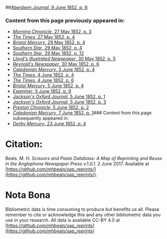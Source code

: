 ##[*Aberdeen Journal*, 9 June 1852, p. 6](https://mhbeals.github.io/sap_html/Aberdeen-Journal/Aberdeen-Journal-9-June-1852-p-6)

### Content from this page previously appeared in:
+ [*Morning Chronicle*, 27 May 1852, p. 3](https://mhbeals.github.io/sap_html/Morning-Chronicle/Morning-Chronicle-27-May-1852-p-3)
+ [*The Times*, 27 May 1852, p. 4](https://mhbeals.github.io/sap_html/The-Times/The-Times-27-May-1852-p-4)
+ [*Bristol Mercury*, 29 May 1852, p. 4](https://mhbeals.github.io/sap_html/Bristol-Mercury/Bristol-Mercury-29-May-1852-p-4)
+ [*Southern Star*, 29 May 1852, p. 4](https://mhbeals.github.io/sap_html/Southern-Star/Southern-Star-29-May-1852-p-4)
+ [*Southern Star*, 29 May 1852, p. 12](https://mhbeals.github.io/sap_html/Southern-Star/Southern-Star-29-May-1852-p-12)
+ [*Lloyd's Illustrated Newspaper*, 30 May 1852, p. 5](https://mhbeals.github.io/sap_html/Lloyd's-Illustrated-Newspaper/Lloyd's-Illustrated-Newspaper-30-May-1852-p-5)
+ [*Reynold's Newspaper*, 30 May 1852, p. 6](https://mhbeals.github.io/sap_html/Reynold's-Newspaper/Reynold's-Newspaper-30-May-1852-p-6)
+ [*Caledonian Mercury*, 3 June 1852, p. 4](https://mhbeals.github.io/sap_html/Caledonian-Mercury/Caledonian-Mercury-3-June-1852-p-4)
+ [*The Times*, 4 June 1852, p. 4](https://mhbeals.github.io/sap_html/The-Times/The-Times-4-June-1852-p-4)
+ [*The Times*, 4 June 1852, p. 6](https://mhbeals.github.io/sap_html/The-Times/The-Times-4-June-1852-p-6)
+ [*Bristol Mercury*, 5 June 1852, p. 4](https://mhbeals.github.io/sap_html/Bristol-Mercury/Bristol-Mercury-5-June-1852-p-4)
+ [*Examiner*, 5 June 1852, p. 9](https://mhbeals.github.io/sap_html/Examiner/Examiner-5-June-1852-p-9)
+ [*Jackson's Oxford Journal*, 5 June 1852, p. 1](https://mhbeals.github.io/sap_html/Jackson's-Oxford-Journal/Jackson's-Oxford-Journal-5-June-1852-p-1)
+ [*Jackson's Oxford Journal*, 5 June 1852, p. 3](https://mhbeals.github.io/sap_html/Jackson's-Oxford-Journal/Jackson's-Oxford-Journal-5-June-1852-p-3)
+ [*Preston Chronicle*, 5 June 1852, p. 2](https://mhbeals.github.io/sap_html/Preston-Chronicle/Preston-Chronicle-5-June-1852-p-2)
+ [*Caledonian Mercury*, 7 June 1852, p. 1](https://mhbeals.github.io/sap_html/Caledonian-Mercury/Caledonian-Mercury-7-June-1852-p-1)### Content from this page subsequently appeared in:
+ [*Derby Mercury*, 23 June 1852, p. 4](https://mhbeals.github.io/sap_html/Derby-Mercury/Derby-Mercury-23-June-1852-p-4)
                    
# Citation: 

Beals. M. H. *Scissors and Paste Database: A Map of Reprinting and Reuse in the Anglophone Newspaper Press v.1.0.1.* 2 June 2017. Available at [https://github.com/mhbeals/sap_reprints/](https://github.com/mhbeals/sap_reprints/). 
                    
# Nota Bona

Bibliometric data is time consuming to produce but benefits us all. Please remember to cite or acknowledge this and any other bibliometric data you use in your research. All data is available CC-BY 4.0 at [https://github.com/mhbeals/sap_reprints](https://github.com/mhbeals/sap_reprints)